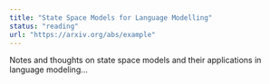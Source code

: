 ```yaml
---
title: "State Space Models for Language Modelling"
status: "reading"
url: "https://arxiv.org/abs/example"
---
```


Notes and thoughts on state space models and their applications in language modeling...